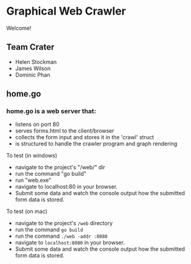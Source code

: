 # Graphical Web Crawler
Welcome!

## Team Crater
* Helen Stockman
* James Wilson
* Dominic Phan


## home.go 

### home.go is a web server that:
* listens on port 80
* serves forms.html to the client/browser
* collects the form input and stores it in the 'crawl' struct
* is structured to handle the crawler program and graph rendering

To test (in windows)
* navigate to the project's "/web/" dir 
* run the command "go build"
* run "web.exe"
* navigate to localhost:80 in your browser. 
* Submit some data and watch the console output how the submitted form data is stored.

To test (on mac)
* navigate to the project's `/web` directory
* run the command `go build`
* run the command `./web -addr :8080`
* navigate to `localhost:8080` in your browser. 
* Submit some data and watch the console output how the submitted form data is stored.
